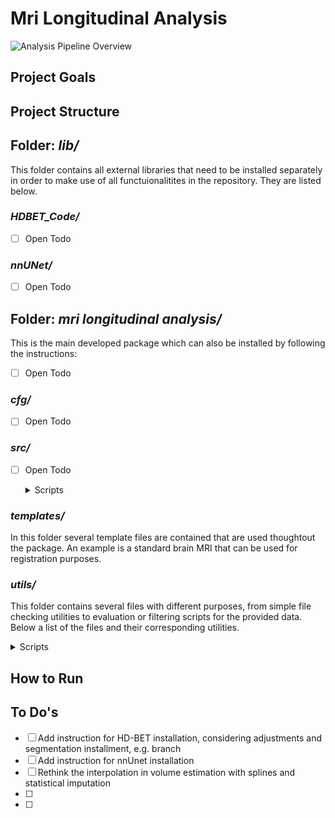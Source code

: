 # Mri Longitudinal Analysis
![Analysis Pipeline Overview](https://github.com/jc-cp/mri-longitudinal-analysis/assets/104212632/1f94122d-2dc9-4a1e-9f19-d1b2cf2134c2)


## Project Goals

## Project Structure


## Folder: _lib/_  
This folder contains all external libraries that need to be installed separately in order to make use of all functuionalitites in the repository. They are listed below.


### _HDBET_Code/_ 
- [ ] Open Todo

### _nnUNet/_ 
- [ ] Open Todo

## Folder: _mri longitudinal analysis/_ 
This is the main developed package which can also be installed by following the instructions:
- [ ] Open Todo

### _cfg/_ 
- [ ] Open Todo

### _src/_ 
- [ ] Open Todo

   <details>
   <summary>Scripts</summary>

   * **filter_clinical_data.py**: Script that reads in the clinical data extracted from the hospital containing the cohort of 89 patients (60 with no operatios + 29 with later surgery).

   </details>


### _templates/_ 
In this folder several template files are contained that are used thoughtout the package. An example is a standard brain MRI that can be used for registration purposes. 

### _utils/_ 
This folder contains several files with different purposes, from simple file checking utilities to evaluation or filtering scripts for the provided data. Below a list of the files and their corresponding utilities.

   <details>
   <summary>Scripts</summary>

   * **check_files.py**: Script that checks the completeness and faultiness between files located in two directories in order to see if there are some misalignements in the number/ quality of data. 
   * **evaluation_t2w_files.py**: Script that reads in the annotations performed after the initial review by the user of the T2 sequences and outputs some basic data + an histogram as initial statistic.
   * **helper_functions.py**: OPEN TODO 
   * **review_t2w.py**: Reviewing script for the data pipeline. Each of the flags and paths should be adjusted depeding on the stage of the review process. E.g., if the flag of MOVING2REVIEW is activated, the reviewed files are moved to subfolders for a second review by a trained radiologist. 

   </details>


## How to Run



## To Do's
- [ ] Add instruction for HD-BET installation, considering adjustments and segmentation installment, e.g. branch
- [ ] Add instruction for nnUnet installation
- [ ] Rethink the interpolation in volume estimation with splines and statistical imputation
- [ ]
- [ ]

